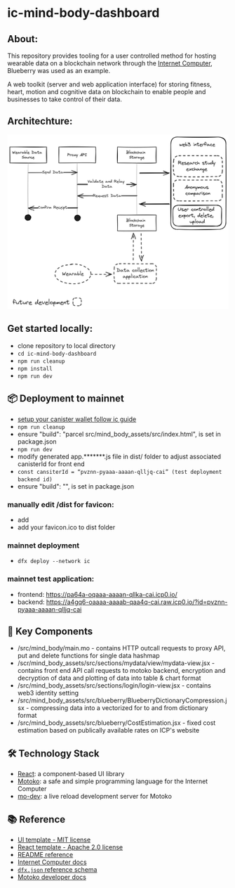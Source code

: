 # ic-mind-body-dashboard

## About:
This repository provides tooling for a user controlled method for hosting wearable data on a blockchain network through the [Internet Computer](https://internetcomputer.org), Blueberry was used as an example.

A web toolkit (server and web application interface) for storing fitness, heart, motion and cognitive data on blockchain to enable people and businesses to take control of their data.

## Architechture:

![ICP-mind-body](arch/20240105-icp-mind-body-arch.jpg)

## Get started locally:

* clone repository to local directory
* `cd ic-mind-body-dashboard`
* `npm run cleanup`
* `npm install`
* `npm run dev`

## 📦 Deployment to mainnet

* [setup your canister wallet follow ic guide](https://internetcomputer.org/docs/current/developer-docs/setup/deploy-mainnet)
* `npm run cleanup`
* ensure "build": "parcel src/mind_body_assets/src/index.html", is set in package.json
* `npm run dev`
* modify generated app.*******.js file in dist/ folder to adjust associated canisterId for front end
* `const cansiterId = “pvznn-pyaaa-aaaan-qlljq-cai” (test deployment backend id)`
* ensure "build": "", is set in package.json

### manually edit /dist for favicon:
* add  <link rel="icon" href="./favicon.ico" />
* add your favicon.ico to dist folder

### mainnet deployment
* `dfx deploy --network ic`

### mainnet test application:
* frontend: https://pa64a-oqaaa-aaaan-qllka-cai.icp0.io/
* backend: https://a4gq6-oaaaa-aaaab-qaa4q-cai.raw.icp0.io/?id=pvznn-pyaaa-aaaan-qlljq-cai

## 🔑 Key Components
- /src/mind_body/main.mo - contains HTTP outcall requests to proxy API, put and delete functions for single data hashmap
- /scr/mind_body_assets/src/sections/mydata/view/mydata-view.jsx - contains front end API call requests to motoko backend, encryption and decryption of data and plotting of data into table & chart format
- /src/mind_body_assets/src/sections/login/login-view.jsx - contains web3 identity setting
- /src/mind_body_assets/src/blueberry/BlueberryDictionaryCompression.jsx - compressing data into a vectorized for to and from dictionary format
- /src/mind_body_assets/src/blueberry/CostEstimation.jsx - fixed cost estimation based on publically available rates on ICP's website

## 🛠️ Technology Stack

- [React](https://reactjs.org/): a component-based UI library
- [Motoko](https://github.com/dfinity/motoko#readme): a safe and simple programming language for the Internet Computer
- [mo-dev](https://github.com/dfinity/motoko-dev-server#readme): a live reload development server for Motoko

## 📚 Reference

- [UI template - MIT license](https://github.com/minimal-ui-kit/material-kit-react?ref=reactjsexample.com)
- [React template - Apache 2.0 license](https://github.com/krpeacock/dfx-template-react)
- [README reference](https://raw.githubusercontent.com/rvanasa/vite-react-motoko/main/README.md)
- [Internet Computer docs](https://internetcomputer.org/docs/current/developer-docs/ic-overview)
- [`dfx.json` reference schema](https://internetcomputer.org/docs/current/references/dfx-json-reference/)
- [Motoko developer docs](https://internetcomputer.org/docs/current/developer-docs/build/cdks/motoko-dfinity/motoko/)